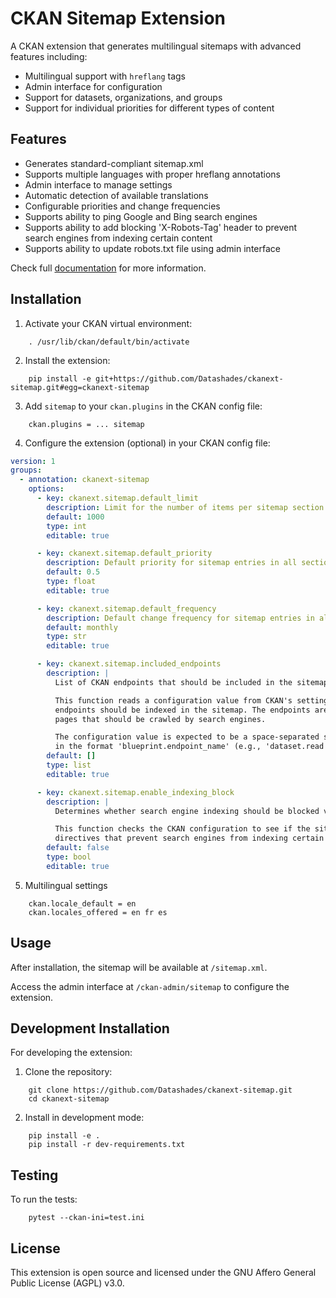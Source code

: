 # CKAN Sitemap Extension

A CKAN extension that generates multilingual sitemaps with advanced features including:

- Multilingual support with `hreflang` tags
- Admin interface for configuration
- Support for datasets, organizations, and groups
- Support for individual priorities for different types of content

## Features

- Generates standard-compliant sitemap.xml
- Supports multiple languages with proper hreflang annotations
- Admin interface to manage settings
- Automatic detection of available translations
- Configurable priorities and change frequencies
- Supports ability to ping Google and Bing search engines
- Supports ability to add blocking 'X-Robots-Tag' header to prevent search engines from indexing certain content
- Supports ability to update robots.txt file using admin interface

Check full [documentation](https://datashades.github.io/ckanext-sitemap/) for more information.

## Installation

1. Activate your CKAN virtual environment:
```
    . /usr/lib/ckan/default/bin/activate
```

2. Install the extension:
```
    pip install -e git+https://github.com/Datashades/ckanext-sitemap.git#egg=ckanext-sitemap
```

3. Add `sitemap` to your `ckan.plugins` in the CKAN config file:
```
    ckan.plugins = ... sitemap
```

4. Configure the extension (optional) in your CKAN config file:
```yaml
version: 1
groups:
  - annotation: ckanext-sitemap
    options:
      - key: ckanext.sitemap.default_limit
        description: Limit for the number of items per sitemap section
        default: 1000
        type: int
        editable: true

      - key: ckanext.sitemap.default_priority
        description: Default priority for sitemap entries in all sections
        default: 0.5
        type: float
        editable: true

      - key: ckanext.sitemap.default_frequency
        description: Default change frequency for sitemap entries in all sections
        default: monthly
        type: str
        editable: true

      - key: ckanext.sitemap.included_endpoints
        description: |
          List of CKAN endpoints that should be included in the sitemap index.

          This function reads a configuration value from CKAN's settings to determine which
          endpoints should be indexed in the sitemap. The endpoints are typically important
          pages that should be crawled by search engines.

          The configuration value is expected to be a space-separated string of endpoint names
          in the format 'blueprint.endpoint_name' (e.g., 'dataset.read', 'organization.index').
        default: []
        type: list
        editable: true

      - key: ckanext.sitemap.enable_indexing_block
        description: |
          Determines whether search engine indexing should be blocked via sitemap configuration.

          This function checks the CKAN configuration to see if the sitemap should include
          directives that prevent search engines from indexing certain content.
        default: false
        type: bool
        editable: true
```

5. Multilingual settings
```
    ckan.locale_default = en
    ckan.locales_offered = en fr es
```

## Usage

After installation, the sitemap will be available at `/sitemap.xml`.

Access the admin interface at `/ckan-admin/sitemap` to configure the extension.


## Development Installation

For developing the extension:

1. Clone the repository:
```
    git clone https://github.com/Datashades/ckanext-sitemap.git
    cd ckanext-sitemap
```

2. Install in development mode:
```
    pip install -e .
    pip install -r dev-requirements.txt
```


## Testing

To run the tests:
```
    pytest --ckan-ini=test.ini
```


## License

This extension is open source and licensed under the GNU Affero General Public License (AGPL) v3.0.
